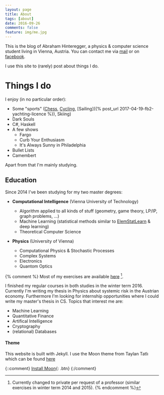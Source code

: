 ```yaml
---
layout: page
title: About
tags: [about]
date: 2016-09-26
comments: false
feature: img/me.jpg
---
```

This is the blog of Abraham Hinteregger, a physics & computer science student living in Vienna, Austria.
You can contact me via [mail](mailto:oerpli@outlook.com) or on [facebook](http://fb.com/oerpli).


I use this site to (rarely) post about things I do. 

# Things I do

I enjoy (in no particular order):

* Some "sports" ([Chess](http://de.lichess.org/@/oerpli), [Cycling](https://www.strava.com/athletes/12093854), [Sailing]({% post_url 2017-04-19-fb2-yachting-licence %}), Skiing)
* Dark Souls
* C#, Haskell
* A few shows
	* Fargo
	* Curb Your Enthusiasm
	* It's Always Sunny in Philadelphia
* Bullet Lists
* Camembert

Apart from that I'm mainly studying.

## Education
 
Since 2014 I've been studying for my two master degrees:

* **Computational Intelligence** (Vienna University of Technology)
	* Algorithm applied to all kinds of stuff (geometry, game theory, LP/IP, graph problems, ...)
	* Machine Learning (statistical methods similar to [ElemStatLearn](http://statweb.stanford.edu/~tibs/ElemStatLearn/) & deep learning)
	* Theoretical Computer Science

* **Physics** (University of Vienna)
	* Computational Physics & Stochastic Processes
	* Complex Systems
	* Electronics
	* Quantom Optics
	
{% comment %}
Most of my exercises are available [here](https://github.com/oerpli/exerCIses/) [^1].

[^1]: Currently changed to private per request of a professor (similar exercises in winter term 2014 and 2015).
{% endcomment %}

I finished my regular courses in both studies in the winter term 2016. Currently I'm writing my thesis in Physics about systemic risk in the Austrian economy.
Furthermore I'm looking for internship opportunities where I could write my master's thesis in CS. Topics that interest me are:

* Machine Learning
* Quantitative Finance
* Artifical Intelligence
* Cryptography
* (relational) Databases

#### Theme
This website is built with Jekyll. I use the Moon theme from Taylan Tatlı which can be found [here](https://github.com/TaylanTatli/Moon)

{::comment}
[Install Moon](https://github.com/TaylanTatli/Moon){: .btn}
{:/comment}
